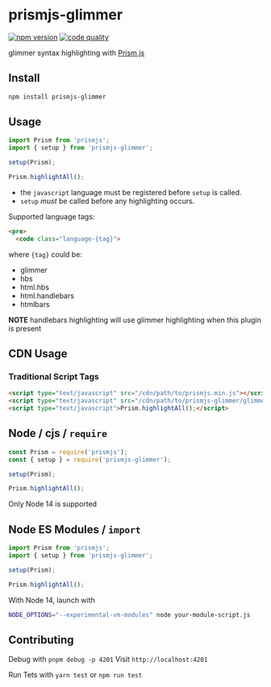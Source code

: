 # prismjs-glimmer

[![npm version](https://badge.fury.io/js/prismjs-glimmer.svg)](https://www.npmjs.com/package/prismjs-glimmer)
[![code quality](https://badgen.net/lgtm/grade/github/NullVoxPopuli/prismjs-glimmer/js?label=code+quality)](https://lgtm.com/projects/g/NullVoxPopuli/prismjs-glimmer/)

glimmer syntax highlighting with [Prism.js](https://github.com/PrismJS/prism)

## Install

```bash
npm install prismjs-glimmer
```

## Usage

```js
import Prism from 'prismjs';
import { setup } from 'prismjs-glimmer';

setup(Prism);

Prism.highlightAll();
```

 - the `javascript` language must be registered before `setup` is called.
 - `setup` _must_ be called before any highlighting occurs.

Supported language tags:

```html
<pre>
  <code class="language-{tag}">
```
where `{tag}` could be:
 - glimmer
 - hbs
 - html.hbs
 - html.handlebars
 - htmlbars

**NOTE** handlebars highlighting will use glimmer highlighting when this plugin is present

## CDN Usage

### Traditional Script Tags

```html
<script type="text/javascript" src="/cdn/path/to/prismjs.min.js"></script>
<script type="text/javascript" src="/cdn/path/to/prismjs-glimmer/glimmer.js"></script>
<script type="text/javascript">Prism.highlightAll();</script>
```

## Node / cjs / `require`

```js
const Prism = require('prismjs');
const { setup } = require('prismjs-glimmer');

setup(Prism);

Prism.highlightAll();
```

Only Node 14 is supported

## Node ES Modules / `import`

```js
import Prism from 'prismjs';
import { setup } from 'prismjs-glimmer';

setup(Prism);

Prism.highlightAll();
```

With Node 14, launch with

```bash
NODE_OPTIONS="--experimental-vm-modules" node your-module-script.js
```

## Contributing

Debug with `pnpm debug -p 4201`
Visit `http://localhost:4201`

Run Tets with `yarn test` or `npm run test`

